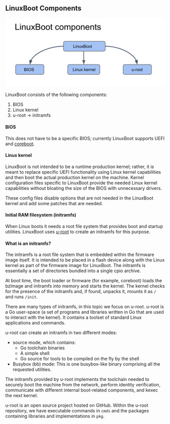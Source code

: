 ## LinuxBoot Components

![image](../images/LinuxBoot-components.svg)

LinuxBoot consists of the following components:

1. BIOS
2. Linux kernel
3. u-root -> initramfs


#### BIOS

This does not have to be a specific BIOS; currently LinuxBoot supports UEFI
and [coreboot](https://coreboot.org/).


#### Linux kernel

LinuxBoot is not intended to be a runtime production kernel; rather, it
is meant to replace specific UEFI functionality using Linux kernel capabilities
and then boot the actual production kernel on the machine. Kernel
configuration files specific to LinuxBoot provide the needed Linux kernel
capabilities without bloating the size of the BIOS with unnecessary drivers.

These config files disable options that are not needed in the LinuxBoot
kernel and add some patches that are needed.


#### Initial RAM filesystem  (initramfs)

When Linux boots it needs a root file system that provides boot and startup
utilities. LinuxBoot uses [u-root](../glossary) to create an
initramfs for this purpose.


#### What is an initramfs?

The initramfs is a root file system that is embedded within the firmware
image itself. It is intended to be placed in a flash device along with the
Linux kernel as part of the firmware image for LinuxBoot. The initramfs is
essentially a set of directories bundled into a single cpio archive.

At boot time, the boot loader or firmware (for example, coreboot) loads
the bzImage and initramfs into memory and starts the kernel. The kernel
checks for the presence of the initramfs and, if found, unpacks it, mounts
it as `/` and runs `/init`.


There are many types of initramfs, in this topic we focus on u-root.
u-root is a Go user-space (a set of programs and libraries written in Go that
are used to interact with the kernel). It contains a toolset of standard
Linux applications and commands.

u-root can create an initramfs in two different modes:

*   source mode, which contains:
    *   Go toolchain binaries
    *   A simple shell
    *   Go source for tools to be compiled on the fly by the shell
*   Busybox (bb) mode: This is one busybox-like binary comprising all the
    requested utilities.

The initramfs provided by u-root implements the toolchain needed to securely
boot the machine from the network, perform identity verification, communicate
with different internal boot-related components, and kexec the next kernel.

u-root is an open source project hosted on GitHub. Within the u-root
repository, we have executable commands in `cmds` and the packages containing
libraries and implementations in `pkg`.

